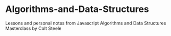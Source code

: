 # Algorithms-and-Data-Structures
Lessons and personal notes from Javascript Algorithms and Data Structures Masterclass by Colt Steele
